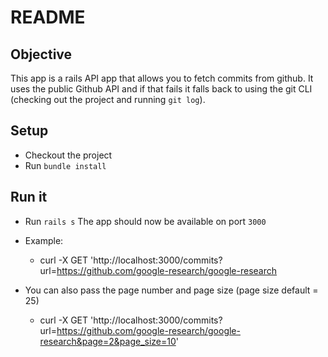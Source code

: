 # README

## Objective
This app is a rails API app that allows you to fetch commits from github. 
It uses the public Github API and if that fails it falls back to using the git CLI (checking out the project and running `git log`). 

## Setup
* Checkout the project
* Run `bundle install`


## Run it
* Run `rails s`
The app should now be available on port `3000`

* Example: 
  * curl -X GET 'http://localhost:3000/commits?url=https://github.com/google-research/google-research

* You can also pass the page number and page size (page size default = 25)
  * curl -X GET 'http://localhost:3000/commits?url=https://github.com/google-research/google-research&page=2&page_size=10'
